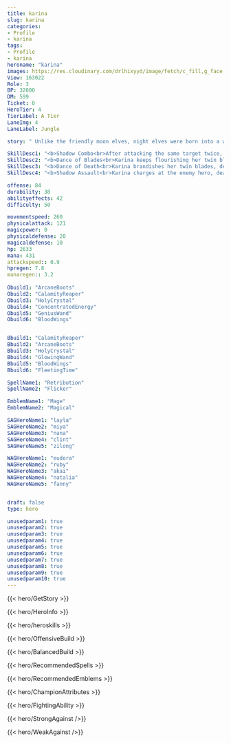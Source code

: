 ```yaml
---
title: karina
slug: karina
categories: 
- Profile 
- karina
tags: 
- Profile
- karina
heroname: "karina"
images: https://res.cloudinary.com/drlhixyyd/image/fetch/c_fill,g_face,f_auto/https://cdn2-build.mobagenie.my.id/p/images/banner/full/karina.jpg
View: 163022 
Role: 3 
BP: 32000
DM: 599 
Ticket: 0 
HeroTier: 4 
TierLabel: A Tier 
LaneImg: 4
LaneLabel: Jungle 

story: " Unlike the friendly moon elves, night elves were born into a world of darkness which casts a gloom on and twists their personalities. They offer their services as assassins to the other races, as all night elves are born killers. Karina is a standout amongst them. "

SkillDesc1: "<b>Shadow Combo<br>After attacking the same target twice, Karina's third attack will deal extra damage to the enemy equal to 13% of their lost HP plus 45(+5*Hero Level) <font color='#E5CB19'>(True Damage)</font>. If the target is an enemy hero, her non-Ultimate skills' cooldowns will be reduced by 1s."   
SkillDesc2: "<b>Dance of Blades<br>Karina keeps flourishing her twin blades as she enters the <font color='#404495'>(Dance of Blades)</font> state for up to 3.5s. In this state, she increases her Movement Speed by 35% and blocks all Basic Attacks, dealing 100<font color='#27C0C7'>(+30% Total Magic Power)</font> <font color='#3B69FF'>(Magic Damage)</font> at the attacker (throwing a Shadowblade if hit by a ranged attack, or launching a spinning slash at melee attackers. This effect has a built-in cooldown of 0.4s). Karina's Basic Attacks and <font color='#404495'>(Shadow Assault)</font> end <font color='#404495'>(Dance of Blades)</font>, but make her next Basic Attack deal 160<font color='#27C0C7'>(+55% Total Magic Power)</font> Critical <font color='#3B69FF'>(Magic Damage)</font> and inflict 40% slow effects for 1s."   
SkillDesc3: "<b>Dance of Death<br>Karina brandishes her twin blades, dealing 305<font color='#27C0C7'>(+115% Total Magic Power)</font> <font color='#3B69FF'>(Magic Damage)</font> to surrounding enemies."   
SkillDesc4: "<b>Shadow Assault<br>Karina charges at the enemy hero, dealing 450<font color='#27C0C7'>(+160% Total Magic Power)</font> <font color='#3B69FF'>(Magic Damage)</font> and inflicting a <font color='#404495'>(Shadow Mark)</font> upon it and leaving a <font color='#404495'>(Shadowform)</font> behind it, both lasting 5s. This skill's cooldown is reset when a target with <font color='#404495'>(Shadow Mark)</font> dies. <font color='#404495'>(Use Again)</font>: Karina rapidly travels over to the <font color='#404495'>(Shadowform)</font>'s location, dealing 150<font color='#27C0C7'>(+50% Total Magic Power)</font> <font color='#3B69FF'>(Magic Damage)</font> to all enemies in her path."  

offense: 84 
durability: 38 
abilityeffects: 42 
difficulty: 50 

movementspeed: 260
physicalattack: 121
magicpower: 0
physicaldefense: 20
magicaldefense: 10
hp: 2633
mana: 431
attackspeed:: 0.9
hpregen: 7.8
manaregen:: 3.2
 
Obuild1: "ArcaneBoots"  
Obuild2: "CalamityReaper" 
Obuild3: "HolyCrystal" 
Obuild4: "ConcentratedEnergy" 
Obuild5: "GeniusWand" 
Obuild6: "BloodWings" 


Bbuild1: "CalamityReaper"  
Bbuild2: "ArcaneBoots" 
Bbuild3: "HolyCrystal" 
Bbuild4: "GlowingWand" 
Bbuild5: "BloodWings" 
Bbuild6: "FleetingTime" 

SpellName1: "Retribution" 
SpellName2: "Flicker"   

EmblemName1: "Mage" 
EmblemName2: "Magical"    

SAGHeroName1: "layla"
SAGHeroName2: "miya"
SAGHeroName3: "nana"
SAGHeroName4: "clint"
SAGHeroName5: "zilong"

WAGHeroName1: "eudora"
WAGHeroName2: "ruby"
WAGHeroName3: "akai"
WAGHeroName4: "natalia"
WAGHeroName5: "fanny"


draft: false
type: hero

unusedparam1: true
unusedparam2: true
unusedparam3: true
unusedparam4: true
unusedparam5: true
unusedparam6: true
unusedparam7: true
unusedparam8: true
unusedparam9: true
unusedparam10: true
---
```



{{< hero/GetStory >}}

{{< hero/HeroInfo >}}
 
{{< hero/heroskills >}}

{{< hero/OffensiveBuild >}} 

{{< hero/BalancedBuild >}}


{{< hero/RecommendedSpells >}}  

{{< hero/RecommendedEmblems >}}   


{{< hero/ChampionAttributes >}}


{{< hero/FightingAbility >}}

{{< hero/StrongAgainst />}}

{{< hero/WeakAgainst />}}
